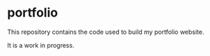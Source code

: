 # portfolio

This repository contains the code used to build my portfolio website.

It is a work in progress.
